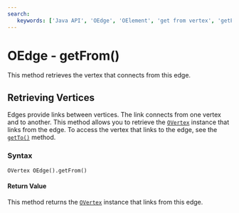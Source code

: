 ```yaml
---
search:
   keywords: ['Java API', 'OEdge', 'OElement', 'get from vertex', 'getFrom']
---
```


# OEdge - getFrom()

This method retrieves the vertex that connects from this edge.


## Retrieving Vertices

Edges provide links between vertices.  The link connects from one vertex and to another.  This method allows you to retrieve the [`OVertex`](Java-Ref-OVertex.md) instance that links from the edge.  To access the vertex that links to the edge, see the [`getTo()`](Java-Ref-OEdge-getTo.md) method.

### Syntax

```
OVertex OEdge().getFrom()
```

#### Return Value

This method returns the [`OVertex`](Java-Ref-OVertex.md) instance that links from this edge.



